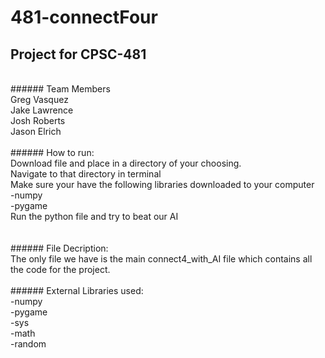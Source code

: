# 481-connectFour
## Project for CPSC-481<br/>
<br/>
###### Team Members
<br/>
Greg Vasquez<br/>
Jake Lawrence<br/>
Josh Roberts<br/>
Jason Elrich<br/>
<br/>
###### How to run:
<br/>
Download file and place in a directory of your choosing. <br/>
Navigate to that directory in terminal<br/>
Make sure your have the following libraries downloaded to your computer<br/>
  -numpy<br/>
  -pygame<br/>
Run the python file and try to beat our AI<br/>
<br/>
<br/>
###### File Decription:<br/>
The only file we have is the main connect4_with_AI file which contains all the code for the project. <br/>
<br/>
###### External Libraries used:
<br/>
  -numpy <br/>
  -pygame<br/>
  -sys<br/>
  -math<br/>
  -random<br/>




